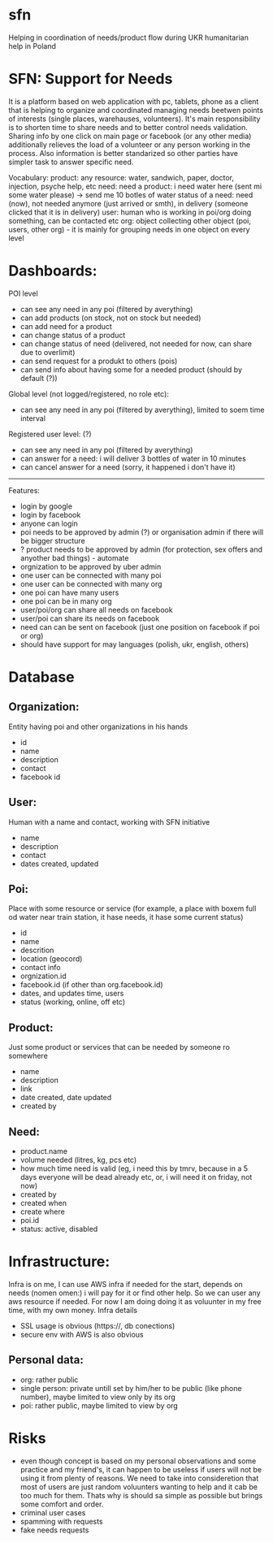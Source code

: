 # sfn
Helping in coordination of needs/product flow during UKR humanitarian help in Poland


# SFN: Support for Needs

It is a platform based on web application with pc, tablets, phone as a client that is helping to organize and coordinated managing needs beetwen points of interests (single places, warehauses, volunteers). It's main responsibility is to shorten time to share needs and to better control needs validation. Sharing info by one click on main page or facebook (or any other media) additionally relieves the load of a volunteer or any person working in the process. Also information is better standarized so other parties have simpler task to answer specific need.



Vocabulary:
product: any resource: water, sandwich, paper, doctor, injection, psyche help, etc
need: need a product: i need water here (sent mi some water please) -> send me 10 botles of water
status of a need: need (now), not needed anymore (just arrived or smth), in delivery (someone clicked that it is in delivery)
user: human who is working in poi/org doing something, can be contacted etc
org: object collecting other object (poi, users, other org) - it is mainly for grouping needs in one object on every level



# Dashboards:
POI level
- can see any need in any poi (filtered by averything)
- can add products (on stock, not on stock but needed)
- can add need for a product
- can change status of a product
- can change status of need (delivered, not needed for now, can share due to overlimit)
- can send request for a produkt to others (pois)
- can send info about having some for a needed product (should by default (?))


Global level (not logged/registered, no role etc):
- can see any need in any poi (filtered by averything), limited to soem time interval


Registered user level: (?)
- can see any need in any poi (filtered by averything)
- can answer for a need: i will deliver 3 bottles of water in 10 minutes
- can cancel answer for a need (sorry, it happened i don't have it)




---
Features:
- login by google
- login by facebook
- anyone can login
- poi needs to be approved by admin (?) or organisation admin if there will be bigger structure
- ? product needs to be approved by admin (for protection, sex offers and anyother bad things) - automate
- orgnization to be approved by uber admin
- one user can be connected with many poi
- one user can be connected with many org
- one poi can have many users
- one poi can be in many org
- user/poi/org can share all needs on facebook
- user/poi can share its needs on facebook
- need can can be sent on facebook (just one position on facebook if poi or org)
- should have support for may languages (polish, ukr, english, others)


# Database
## Organization:
Entity having poi and other organizations in his hands
- id
- name
- description
- contact
- facebook id

## User:
Human with a name and contact, working with SFN initiative
- name
- description
- contact
- dates created, updated


## Poi:
Place with some resource or service (for example, a place with boxem full od water near train station, it hase needs, it hase some current status)
- id
- name 
- descrition 
- location (geocord)
- contact info
- orgnization.id
- facebook.id (if other than org.facebook.id)
- dates, and updates time, users
- status (working, online, off etc)



## Product:
Just some product or services that can be needed by someone ro somewhere
- name
- description
- link
- date created, date updated
- created by


## Need:
- product.name
- volume needed (litres, kg, pcs etc)
- how much time need is valid (eg, i need this by tmrv, because in a 5 days everyone will be dead already etc, or, i will need it on friday, not now)
- created by
- created when
- create where
- poi.id
- status: active, disabled




# Infrastructure:
Infra is on me, I can use AWS infra if needed for the start, depends on needs (nomen omen:) i will pay for it or find other help.
So we can user any aws resource if needed.
For now I am doing doing it as voluunter in my free time, with my own money.
Infra details
- SSL usage is obvious (https://, db conections)
- secure env with AWS is also obvious
## Personal data:
- org: rather public
- single person: private untill set by him/her to be public (like phone number), maybe limited to view only by its org
- poi: rather public, maybe limited to view by org



# Risks
- even though concept is based on my personal observations and some practice and my friend's, it can happen to be useless if users will not be using it from plenty of reasons. We need to take into consideretion that most of users are just random voluunters wanting to help and it cab be too much for them. Thats why is should sa simple as possible but brings some comfort and order.
- criminal user cases
- spamming with requests
- fake needs requests





